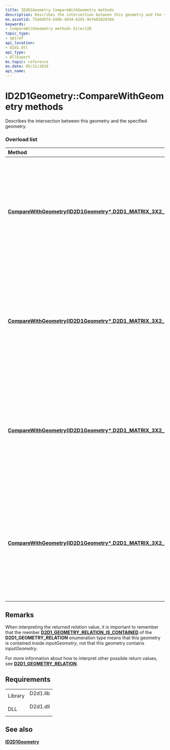 ```yaml
---
title: ID2D1Geometry CompareWithGeometry methods
description: Describes the intersection between this geometry and the specified geometry.
ms.assetid: 75ddd674-b50b-4d34-b291-9e7e65828304
keywords:
- CompareWithGeometry methods Direct2D
topic_type:
- apiref
api_location:
- D2d1.dll
api_type:
- DllExport
ms.topic: reference
ms.date: 05/31/2018
api_name: 
---
```


# ID2D1Geometry::CompareWithGeometry methods

Describes the intersection between this geometry and the specified geometry.

### Overload list



| Method                                                                                                                                                                                                            | Description                                                                                                                                                      |
|:------------------------------------------------------------------------------------------------------------------------------------------------------------------------------------------------------------------|:-----------------------------------------------------------------------------------------------------------------------------------------------------------------|
| [**CompareWithGeometry(ID2D1Geometry\*,D2D1\_MATRIX\_3X2\_F&,D2D1\_GEOMETRY\_RELATION\*)**](/windows/win32/api/d2d1/nf-d2d1-id2d1geometry-comparewithgeometry(id2d1geometry_constd2d1_matrix_3x2_f__d2d1_geometry_relation))              | Describes the intersection between this geometry and the specified geometry. The comparison is performed using the default flattening tolerance.<br/>      |
| [**CompareWithGeometry(ID2D1Geometry\*,D2D1\_MATRIX\_3X2\_F\*,D2D1\_GEOMETRY\_RELATION\*)**](/windows/win32/api/d2d1/nf-d2d1-id2d1geometry-comparewithgeometry(id2d1geometry_constd2d1_matrix_3x2_f_d2d1_geometry_relation))             | Describes the intersection between this geometry and the specified geometry. The comparison is performed using the default flattening tolerance.<br/>      |
| [**CompareWithGeometry(ID2D1Geometry\*,D2D1\_MATRIX\_3X2\_F&,FLOAT,D2D1\_GEOMETRY\_RELATION\*)**](/windows/win32/api/d2d1/nf-d2d1-id2d1geometry-comparewithgeometry(id2d1geometry_constd2d1_matrix_3x2_f__float_d2d1_geometry_relation))  | Describes the intersection between this geometry and the specified geometry. The comparison is performed using the specified flattening tolerance.<br/>    |
| [**CompareWithGeometry(ID2D1Geometry\*,D2D1\_MATRIX\_3X2\_F\*,FLOAT,D2D1\_GEOMETRY\_RELATION\*)**](/windows/win32/api/d2d1/nf-d2d1-id2d1geometry-comparewithgeometry(id2d1geometry_constd2d1_matrix_3x2_f_float_d2d1_geometry_relation)) | Describes the intersection between this geometry and the specified geometry. The comparison is performed by using the specified flattening tolerance.<br/> |



## Remarks

When interpreting the returned *relation* value, it is important to remember that the member [**D2D1\_GEOMETRY\_RELATION\_IS\_CONTAINED**](/windows/desktop/api/d2d1/ne-d2d1-d2d1_geometry_relation) of the **D2D1\_GEOMETRY\_RELATION** enumeration type means that this geometry is contained inside *inputGeometry*, not that this geometry contains *inputGeometry*.

For more information about how to interpret other possible return values, see [**D2D1\_GEOMETRY\_RELATION**](/windows/desktop/api/d2d1/ne-d2d1-d2d1_geometry_relation).

## Requirements



|                    |                                                                                     |
|--------------------|-------------------------------------------------------------------------------------|
| Library<br/> | <dl> <dt>D2d1.lib</dt> </dl> |
| DLL<br/>     | <dl> <dt>D2d1.dll</dt> </dl> |



## See also

<dl> <dt>

[**ID2D1Geometry**](/windows/win32/api/d2d1/nn-d2d1-id2d1geometry)
</dt> </dl>

 

